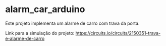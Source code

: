# alarm_car_arduino

Este projeto implementa um alarme de carro com trava da porta.

Link para a simulação do projeto: https://circuits.io/circuits/2150351-trava-e-alarme-de-carro
